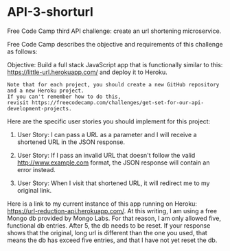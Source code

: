 # API-3-shorturl
Free Code Camp third API challenge: create an url shortening microservice.

Free Code Camp describes the objective and requirements of this challenge as follows:

Objective: Build a full stack JavaScript app that is functionally similar to this: https://little-url.herokuapp.com/ and deploy it to Heroku.

	Note that for each project, you should create a new GitHub repository and a new Heroku project.
	If you can't remember how to do this,
	revisit https://freecodecamp.com/challenges/get-set-for-our-api-development-projects.

Here are the specific user stories you should implement for this project:

1. User Story: I can pass a URL as a parameter and I will receive a shortened URL in the JSON response.

2. User Story: If I pass an invalid URL that doesn't follow the valid http://www.example.com format, the JSON response will 		 contain an error instead.

3. User Story: When I visit that shortened URL, it will redirect me to my original link.


Here is a link to my current instance of this app running on Heroku: https://url-reduction-api.herokuapp.com/. At this writing, I am using
a free Mongo db provided by Mongo Labs. For that reason, I am only allowed five,
functional db entries. After 5, the db needs to be reset. If your response shows that the 
original, long url is different than the one you used, that means the db has exceed five entries, 
and that I have not yet reset the db.

